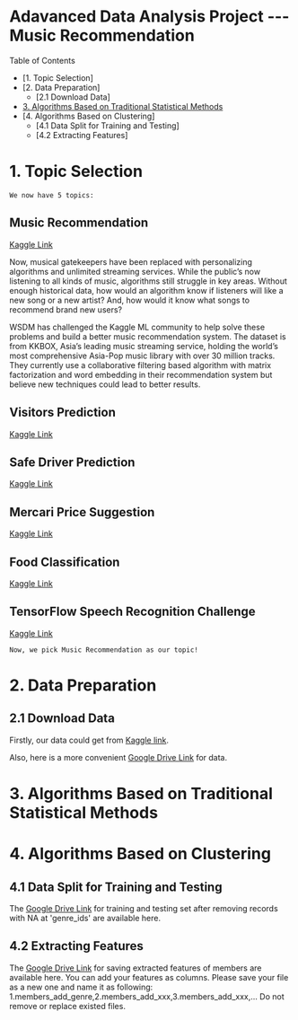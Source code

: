 Adavanced Data Analysis Project --- Music Recommendation 
======================

Table of Contents

* [1. Topic Selection]
* [2. Data Preparation]
  * [2.1 Download Data]
* [3. Algorithms Based on Traditional Statistical Methods]()
* [4. Algorithms Based on Clustering]
  * [4.1 Data Split for Training and Testing]
  * [4.2 Extracting Features]

# 1. Topic Selection

    We now have 5 topics:

Music Recommendation
----
[Kaggle Link](https://www.kaggle.com/c/kkbox-music-recommendation-challenge)

Now, musical gatekeepers have been replaced with personalizing algorithms and unlimited streaming services. While the public’s now listening to all kinds of music, algorithms still struggle in key areas. Without enough historical data, how would an algorithm know if listeners will like a new song or a new artist? And, how would it know what songs to recommend brand new users?

WSDM has challenged the Kaggle ML community to help solve these problems and build a better music recommendation system. The dataset is from KKBOX, Asia’s leading music streaming service, holding the world’s most comprehensive Asia-Pop music library with over 30 million tracks. They currently use a collaborative filtering based algorithm with matrix factorization and word embedding in their recommendation system but believe new techniques could lead to better results.

Visitors Prediction
----
[Kaggle Link](https://www.kaggle.com/c/recruit-restaurant-visitor-forecasting)

Safe Driver Prediction
----
[Kaggle Link](https://www.kaggle.com/c/porto-seguro-safe-driver-prediction)

Mercari Price Suggestion
----
[Kaggle Link](https://www.kaggle.com/c/mercari-price-suggestion-challenge)

Food Classification
----
[Kaggle Link](https://www.kaggle.com/c/whats-cooking-kernels-only)

TensorFlow Speech Recognition Challenge
----
[Kaggle Link](https://www.kaggle.com/c/tensorflow-speech-recognition-challenge)

    Now, we pick Music Recommendation as our topic!

# 2. Data Preparation

## 2.1 Download Data

Firstly, our data could get from [Kaggle link](https://www.kaggle.com/c/kkbox-music-recommendation-challenge/data). 

Also, here is a more convenient [Google Drive Link](https://drive.google.com/drive/folders/1l3O6N35fd6O7AUK8qaui_pu0QXX_KBw1) for data.

# 3. Algorithms Based on Traditional Statistical Methods




# 4. Algorithms Based on Clustering

## 4.1 Data Split for Training and Testing

The [Google Drive Link](https://drive.google.com/open?id=1ReUjRgrf9mIMELhEImRLT0Yi6bbFtVC1) for training and testing set after removing records with NA at 'genre_ids' are available here.

## 4.2 Extracting Features

The [Google Drive Link](https://drive.google.com/open?id=1jAKoTOMrZa3tvGRmGveljRkJDnlBuKyn) for saving extracted features of members are available here. You can add your features as columns. Please save your file as a new one and name it as following: 1.members_add_genre,2.members_add_xxx,3.members_add_xxx,... Do not remove or replace existed files.

